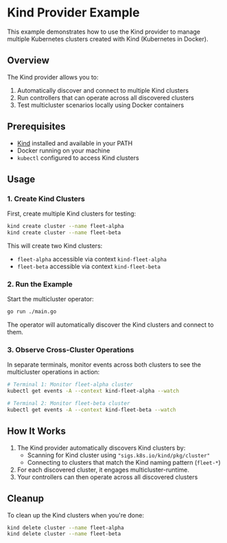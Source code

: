 # Kind Provider Example

This example demonstrates how to use the Kind provider to manage multiple Kubernetes clusters created with Kind (Kubernetes in Docker).

## Overview

The Kind provider allows you to:
1. Automatically discover and connect to multiple Kind clusters
2. Run controllers that can operate across all discovered clusters
3. Test multicluster scenarios locally using Docker containers

## Prerequisites

- [Kind](https://kind.sigs.k8s.io/docs/user/quick-start/) installed and available in your PATH
- Docker running on your machine
- `kubectl` configured to access Kind clusters

## Usage

### 1. Create Kind Clusters

First, create multiple Kind clusters for testing:

```bash
kind create cluster --name fleet-alpha
kind create cluster --name fleet-beta
```

This will create two Kind clusters:
- `fleet-alpha` accessible via context `kind-fleet-alpha`
- `fleet-beta` accessible via context `kind-fleet-beta`

### 2. Run the Example

Start the multicluster operator:

```bash
go run ./main.go
```

The operator will automatically discover the Kind clusters and connect to them.

### 3. Observe Cross-Cluster Operations

In separate terminals, monitor events across both clusters to see the multicluster operations in action:

```bash
# Terminal 1: Monitor fleet-alpha cluster
kubectl get events -A --context kind-fleet-alpha --watch

# Terminal 2: Monitor fleet-beta cluster  
kubectl get events -A --context kind-fleet-beta --watch
```

## How It Works

1. The Kind provider automatically discovers Kind clusters by:
   - Scanning for Kind cluster using `"sigs.k8s.io/kind/pkg/cluster"`
   - Connecting to clusters that match the Kind naming pattern (`fleet-*`)
2. For each discovered cluster, it engages multicluster-runtime.
3. Your controllers can then operate across all discovered clusters

## Cleanup

To clean up the Kind clusters when you're done:

```bash
kind delete cluster --name fleet-alpha
kind delete cluster --name fleet-beta
```